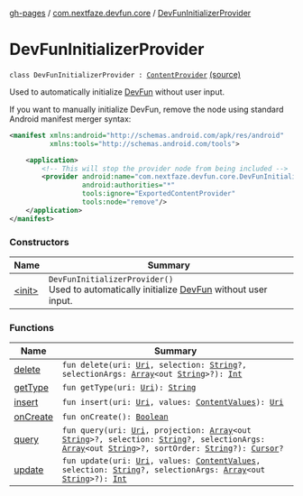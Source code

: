 [gh-pages](../../index.md) / [com.nextfaze.devfun.core](../index.md) / [DevFunInitializerProvider](.)

# DevFunInitializerProvider

`class DevFunInitializerProvider : `[`ContentProvider`](https://developer.android.com/reference/android/content/ContentProvider.html) [(source)](https://github.com/NextFaze/dev-fun/tree/master/devfun/src/main/java/com/nextfaze/devfun/core/DevFun.kt#L42)

Used to automatically initialize [DevFun](../-dev-fun/index.md) without user input.

If you want to manually initialize DevFun, remove the node using standard Android manifest merger syntax:

``` xml
<manifest xmlns:android="http://schemas.android.com/apk/res/android"
          xmlns:tools="http://schemas.android.com/tools">

    <application>
        <!-- This will stop the provider node from being included -->
        <provider android:name="com.nextfaze.devfun.core.DevFunInitializerProvider"
                  android:authorities="*"
                  tools:ignore="ExportedContentProvider"
                  tools:node="remove"/>
    </application>
</manifest>
```

### Constructors

| Name | Summary |
|---|---|
| [&lt;init&gt;](-init-.md) | `DevFunInitializerProvider()`<br>Used to automatically initialize [DevFun](../-dev-fun/index.md) without user input. |

### Functions

| Name | Summary |
|---|---|
| [delete](delete.md) | `fun delete(uri: `[`Uri`](https://developer.android.com/reference/android/net/Uri.html)`, selection: `[`String`](https://kotlinlang.org/api/latest/jvm/stdlib/kotlin/-string/index.html)`?, selectionArgs: `[`Array`](https://kotlinlang.org/api/latest/jvm/stdlib/kotlin/-array/index.html)`<out `[`String`](https://kotlinlang.org/api/latest/jvm/stdlib/kotlin/-string/index.html)`>?): `[`Int`](https://kotlinlang.org/api/latest/jvm/stdlib/kotlin/-int/index.html) |
| [getType](get-type.md) | `fun getType(uri: `[`Uri`](https://developer.android.com/reference/android/net/Uri.html)`): `[`String`](https://kotlinlang.org/api/latest/jvm/stdlib/kotlin/-string/index.html) |
| [insert](insert.md) | `fun insert(uri: `[`Uri`](https://developer.android.com/reference/android/net/Uri.html)`, values: `[`ContentValues`](https://developer.android.com/reference/android/content/ContentValues.html)`): `[`Uri`](https://developer.android.com/reference/android/net/Uri.html) |
| [onCreate](on-create.md) | `fun onCreate(): `[`Boolean`](https://kotlinlang.org/api/latest/jvm/stdlib/kotlin/-boolean/index.html) |
| [query](query.md) | `fun query(uri: `[`Uri`](https://developer.android.com/reference/android/net/Uri.html)`, projection: `[`Array`](https://kotlinlang.org/api/latest/jvm/stdlib/kotlin/-array/index.html)`<out `[`String`](https://kotlinlang.org/api/latest/jvm/stdlib/kotlin/-string/index.html)`>?, selection: `[`String`](https://kotlinlang.org/api/latest/jvm/stdlib/kotlin/-string/index.html)`?, selectionArgs: `[`Array`](https://kotlinlang.org/api/latest/jvm/stdlib/kotlin/-array/index.html)`<out `[`String`](https://kotlinlang.org/api/latest/jvm/stdlib/kotlin/-string/index.html)`>?, sortOrder: `[`String`](https://kotlinlang.org/api/latest/jvm/stdlib/kotlin/-string/index.html)`?): `[`Cursor`](https://developer.android.com/reference/android/database/Cursor.html)`?` |
| [update](update.md) | `fun update(uri: `[`Uri`](https://developer.android.com/reference/android/net/Uri.html)`, values: `[`ContentValues`](https://developer.android.com/reference/android/content/ContentValues.html)`, selection: `[`String`](https://kotlinlang.org/api/latest/jvm/stdlib/kotlin/-string/index.html)`?, selectionArgs: `[`Array`](https://kotlinlang.org/api/latest/jvm/stdlib/kotlin/-array/index.html)`<out `[`String`](https://kotlinlang.org/api/latest/jvm/stdlib/kotlin/-string/index.html)`>?): `[`Int`](https://kotlinlang.org/api/latest/jvm/stdlib/kotlin/-int/index.html) |
